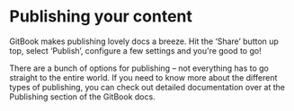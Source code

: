 # Publishing your content

GitBook makes publishing lovely docs a breeze. Hit the ‘Share’ button up top, select ‘Publish’, configure a few settings and you're good to go!

There are a bunch of options for publishing – not everything has to go straight to the entire world. If you need to know more about the different types of publishing, you can check out detailed documentation over at the Publishing section of the GitBook docs.

